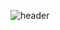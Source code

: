 <div align"center">

![header](https://capsule-render.vercel.app/api?type=waving&color=000000&height=250&section=header&text=GEUNSOOKIM&fontColor=ffffff&fontSize=70&animation=fadeIn&fontAlignY=55&desc=%20&descAlignY=62&descAlign=62)

<!--
**rrvv01/rrvv01** is a ✨ _special_ ✨ repository because its `README.md` (this file) appears on your GitHub profile.

Here are some ideas to get you started:



